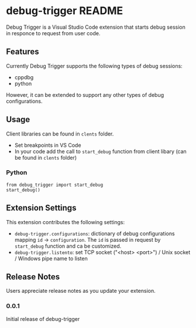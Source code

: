 # debug-trigger README

Debug Trigger is a Visual Studio Code extension that starts debug session in responce to request from user code.
## Features

Currently Debug Trigger supports the following types of debug sessions:
* cppdbg
* python

However, it can be extended to support any other types of debug configurations.

## Usage
Client libraries can be found in `clents` folder. 
* Set breakpoints in VS Code
* In your code add the call to `start_debug` function from client libary (can be found in `clents` folder) 
### Python
    from debug_trigger import start_debug
    start_debug()

## Extension Settings

This extension contributes the following settings:

* `debug-trigger.configurations`: dictionary of debug configurations mapping `id` -> `configuration`. The `id` is passed in request by `start_debug` function and ca be customized.
* `debug-trigger.listento`: set TCP socket ("\<host\> \<port\>") / Unix socket / Windows pipe name to listen

## Release Notes

Users appreciate release notes as you update your extension.

### 0.0.1

Initial release of debug-trigger
